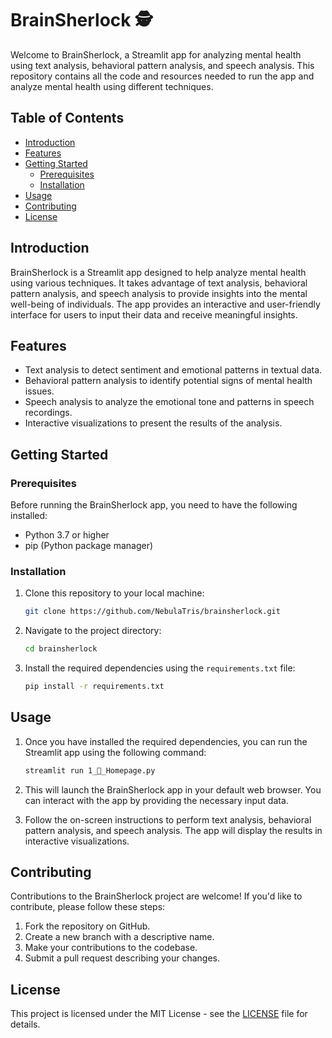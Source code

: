 # BrainSherlock 🕵️

Welcome to BrainSherlock, a Streamlit app for analyzing mental health using text analysis, behavioral pattern analysis, and speech analysis. This repository contains all the code and resources needed to run the app and analyze mental health using different techniques.

## Table of Contents

- [Introduction](#introduction)
- [Features](#features)
- [Getting Started](#getting-started)
  - [Prerequisites](#prerequisites)
  - [Installation](#installation)
- [Usage](#usage)
- [Contributing](#contributing)
- [License](#license)

## Introduction

BrainSherlock is a Streamlit app designed to help analyze mental health using various techniques. It takes advantage of text analysis, behavioral pattern analysis, and speech analysis to provide insights into the mental well-being of individuals. The app provides an interactive and user-friendly interface for users to input their data and receive meaningful insights.

## Features

- Text analysis to detect sentiment and emotional patterns in textual data.
- Behavioral pattern analysis to identify potential signs of mental health issues.
- Speech analysis to analyze the emotional tone and patterns in speech recordings.
- Interactive visualizations to present the results of the analysis.

## Getting Started

### Prerequisites

Before running the BrainSherlock app, you need to have the following installed:

- Python 3.7 or higher
- pip (Python package manager)

### Installation

1. Clone this repository to your local machine:

   ```bash
   git clone https://github.com/NebulaTris/brainsherlock.git
   ```

2. Navigate to the project directory:

   ```bash
   cd brainsherlock
   ```

3. Install the required dependencies using the `requirements.txt` file:

   ```bash
   pip install -r requirements.txt
   ```

## Usage

1. Once you have installed the required dependencies, you can run the Streamlit app using the following command:

   ```bash
   streamlit run 1_🧠_Homepage.py
   ```

2. This will launch the BrainSherlock app in your default web browser. You can interact with the app by providing the necessary input data.

3. Follow the on-screen instructions to perform text analysis, behavioral pattern analysis, and speech analysis. The app will display the results in interactive visualizations.

## Contributing

Contributions to the BrainSherlock project are welcome! If you'd like to contribute, please follow these steps:

1. Fork the repository on GitHub.
2. Create a new branch with a descriptive name.
3. Make your contributions to the codebase.
4. Submit a pull request describing your changes.

## License

This project is licensed under the MIT License - see the [LICENSE](LICENSE) file for details.
